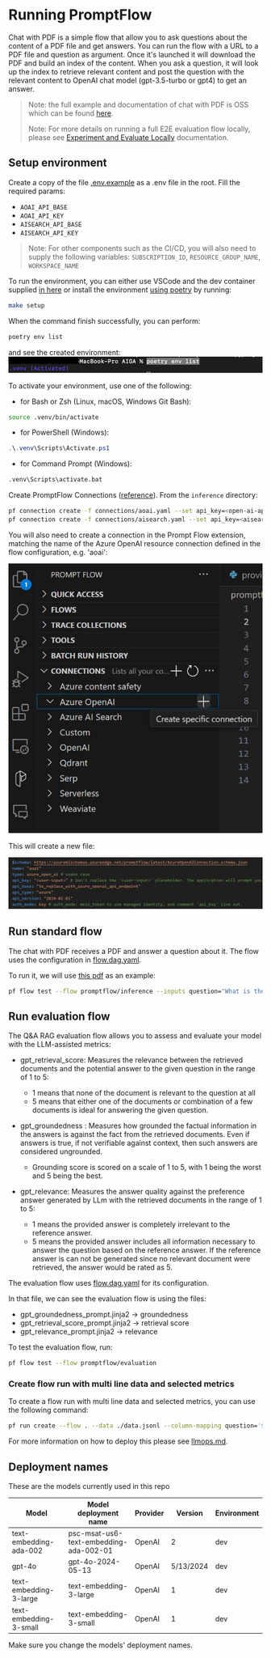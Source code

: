 # Running PromptFlow

Chat with PDF is a simple flow that allow you to ask questions about the content of a PDF file and get answers.
You can run the flow with a URL to a PDF file and question as argument.
Once it's launched it will download the PDF and build an index of the content.
When you ask a question, it will look up the index to retrieve relevant content and post the question with the relevant content to OpenAI chat model (gpt-3.5-turbo or gpt4) to get an answer.

> Note: the full example and documentation of chat with PDF is OSS which can be found [here](https://github.com/microsoft/llmops-promptflow-template).
>
> Note: For more details on running a full E2E evaluation flow locally, please see [Experiment and Evaluate Locally](./experiment-evaluate-locally.md) documentation.

## Setup environment

Create a copy of the file [.env.example](https://github.com/gsk-tech/AIGA/tree/main/promptflow/chat_with_pdf/flows/standard/chat_with_pdf/.env.example) as a .env file in the root.
Fill the required params:

- `AOAI_API_BASE`
- `AOAI_API_KEY`
- `AISEARCH_API_BASE`
- `AISEARCH_API_KEY`

> Note: For other components such as the CI/CD, you will also need to supply the following variables: `SUBSCRIPTION_ID`, `RESOURCE_GROUP_NAME`, `WORKSPACE_NAME`

To run the environment, you can either use VSCode and the dev container supplied [in here](https://github.com/gsk-tech/AIGA/tree/main/.devcontainer)
or
install the environment [using poetry](https://python-poetry.org/docs/#installation) by running:

```bash
make setup
```

When the command finish successfully, you can perform:

```bash
poetry env list
```

and see the created environment:
![venv](assets/env.png)

To activate your environment, use one of the following:

- for Bash or Zsh (Linux, macOS, Windows Git Bash):

```bash
source .venv/bin/activate
```

- for PowerShell (Windows):

```powershell
.\.venv\Scripts\Activate.ps1
```

- for Command Prompt (Windows):

```bash
.venv\Scripts\activate.bat
```

Create PromptFlow Connections ([reference](https://microsoft.github.io/promptflow/how-to-guides/manage-connections.html#create-a-connection)). From the `inference` directory:

```bash
pf connection create -f connections/aoai.yaml --set api_key=<open-ai-api-key> --set api_base=<open-ai-api-base>
pf connection create -f connections/aisearch.yaml --set api_key=<aisearch-api-key> --set api_base=aisearch-api-base>
```

You will also need to create a connection in the Prompt Flow extension, matching the name of the Azure OpenAI resource connection defined in the flow configuration, e.g. 'aoai':

![alt text](./assets/prompt-flow-extension-conn.png)

This will create a new file:

![alt text](./assets/openai-conn-fillout.png)

## Run standard flow

The chat with PDF receives a PDF and answer a question about it.
The flow uses the configuration in [flow.dag.yaml](https://github.com/gsk-tech/AIGA/tree/main/promptflow/chat_with_pdf/flows/standard/flow.dag.yaml).

To run it, we will use [this pdf](https://arxiv.org/pdf/1810.04805.pdf) as an example:

```bash
pf flow test --flow promptflow/inference --inputs question="What is the name of the new language representation model introduced in the document?"
```

## Run evaluation flow

The Q&A RAG evaluation flow allows you to assess and evaluate your model with the LLM-assisted metrics:

- gpt_retrieval_score: Measures the relevance between the retrieved documents and the potential answer to the given question in the range of 1 to 5:

  - 1 means that none of the document is relevant to the question at all
  - 5 means that either one of the documents or combination of a few documents is ideal for answering the given question.

- gpt_groundedness : Measures how grounded the factual information in the answers is against the fact from the retrieved documents. Even if answers is true, if not verifiable against context, then such answers are considered ungrounded.

  - Grounding score is scored on a scale of 1 to 5, with 1 being the worst and 5 being the best.

- gpt_relevance: Measures the answer quality against the preference answer generated by LLm with the retrieved documents in the range of 1 to 5:

  - 1 means the provided answer is completely irrelevant to the reference answer.
  - 5 means the provided answer includes all information necessary to answer the question based on the reference answer. If the reference answer is can not be generated since no relevant document were retrieved, the answer would be rated as 5.

The evaluation flow uses [flow.dag.yaml](https://github.com/gsk-tech/AIGA/tree/main/promptflow/chat_with_pdf/flows/evaluation/flow.dag.yaml) for its configuration.

In that file, we can see the evaluation flow is using the files:

- gpt_groundedness_prompt.jinja2 -> groundedness
- gpt_retrieval_score_prompt.jinja2 -> retrieval score
- gpt_relevance_prompt.jinja2 -> relevance

To test the evaluation flow, run:

```bash
pf flow test --flow promptflow/evaluation
```

### Create flow run with multi line data and selected metrics

To create a flow run with multi line data and selected metrics, you can use the following command:

```bash
pf run create --flow . --data ./data.jsonl --column-mapping question='${data.question}' answer='${data.answer}' documents='${data.documents}' metrics='gpt_groundedness' --stream
```

For more information on how to deploy this please see [llmops.md](llmops.md).

## Deployment names

These are the models currently used in this repo

| Model | Model deployment name | Provider | Version | Environment |
| ----- | --------------------- | -------- | ------- | ----------- |
| text-embedding-ada-002 | psc-msat-us6-text-embedding-ada-002-01 | OpenAI | 2 | dev |
| gpt-4o | gpt-4o-2024-05-13 | OpenAI | 5/13/2024 | dev |
| text-embedding-3-large | text-embedding-3-large | OpenAI | 1 | dev |
| text-embedding-3-small | text-embedding-3-small | OpenAI | 1 | dev |

Make sure you change the models' deployment names.
